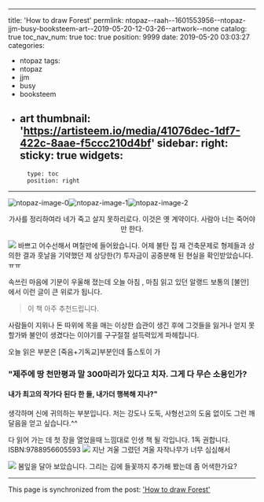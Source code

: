 
---
title: 'How to draw Forest'
permlink: ntopaz--raah--1601553956--ntopaz-jjm-busy-booksteem-art--2019-05-20-12-03-26--artwork--none
catalog: true
toc_nav_num: true
toc: true
position: 9999
date: 2019-05-20 03:03:27
categories:
- ntopaz
tags:
- ntopaz
- jjm
- busy
- booksteem
- art
thumbnail: 'https://artisteem.io/media/41076dec-1df7-422c-8aae-f5ccc210d4bf'
sidebar:
    right:
        sticky: true
widgets:
    -
        type: toc
        position: right
---


![ntopaz-image-0](https://artisteem.io/media/41076dec-1df7-422c-8aae-f5ccc210d4bf)![ntopaz-image-1](https://artisteem.io/media/9a8856aa-6247-4d2f-a075-90a31f1a7a1b)![ntopaz-image-2](https://artisteem.io/media/a16c54aa-4875-4400-9123-9448cb373b85) <center>가사를 정리하여라 
네가 죽고 살지 못하리로다.
이것은 옛 계약이다. 
사람아 너는 죽어야만 한다.</center>

![](https://cdn.steemitimages.com/DQmQegSWHFEVrxwBruVTGhRd87GCEpY84Nvw7gYKc9BXfCk/image.png)
바쁘고 어수선해서 며칠만에 들어왔습니다. 
어제 불탄 집 재 건축문제로 형제들과 상의한 결과 
훗날을 기약했던 제 상당한(?) 투자금이 공중분해 된 현실을  확인받았습니다.ㅠㅠ

속쓰린 마음에 기분이 우울해 졌는데
오늘 아침 , 
마침 읽고 있던
 알랭드 보통의 [불안] 에서 
이런 글이 큰 위로가 됩니다. 

> 이 책  아주 추천드립니다.   

사람들이 지위나 돈 따위에 목을 매는 이상한 습관이 생긴 후에 
그것들을 잃거나 얻지 못할가봐 불안이 생겼다는 이야기를 구구절절 설득력있게 파헤칩니다. 

오늘 읽은 부분은 [죽음+기독교]부분인데
톨스토이 가 
###  "제주에 땅 천만평과 말 300마리가 있다고 치자. 그게 다 무슨 소용인가?
#### 내가 최고의 작가다 된다 한 들, 내가더 행복해 지나?" 
생각하며 신에 귀의하는 부분입니다. 
저는 강도나 도둑, 사형선고의 도움 없이도 그런 깨달음을 얻고 싶습니다.^^

 다 읽어 가는 데 첫 장을 열었을때 느낌대로 인생 책 될 각입니다. 
1독 권합니다. 
ISBN:9788956605593
![](https://cdn.steemitimages.com/DQmaGEWmVjgribuDAMA5MUrcPGokcrCtVoo1cBN9X5BzPSV/image.png)
지난 겨울 그렸던 겨울 자작나무가 너무 심심해서

![](https://cdn.steemitimages.com/DQmPm8CnRHodXX92cChWqzoM53CisNhxzxKNV263enE2Ctx/image.png)
봄잎을 달아 보았습니다. 
그리는 김에 들꽃까지 추가해 봤는데
좀  어색한가요?

- - -

This page is synchronized from the post: ['How to draw Forest'](https://steemit.com/@raah/ntopaz--raah--1601553956--ntopaz-jjm-busy-booksteem-art--2019-05-20-12-03-26--artwork--none)
